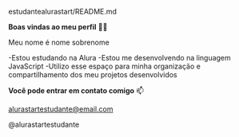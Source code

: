 estudantealurastart/README.md

**Boas vindas ao meu perfil** 💙💙

Meu nome é nome sobrenome

  -Estou estudando na Alura
  -Estou me desenvolvendo na linguagem JavaScript
  -Utilizo esse espaço para minha organização e compartilhamento dos meu projetos desenvolvidos

**Você pode entrar em contato comigo** 📫

alurastartestudante@email.com

@alurastartestudante

